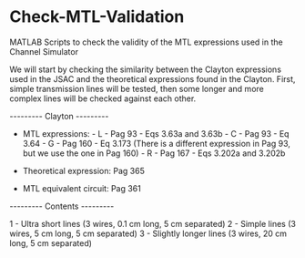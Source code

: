 # Check-MTL-Validation
MATLAB Scripts to check the validity of the MTL expressions used in the Channel Simulator

We will start by checking the similarity between the Clayton expressions used in the JSAC and the theoretical expressions found in the Clayton. First, simple transmission lines will be tested, then some longer and more complex lines will be checked against each other.

--------- Clayton ---------

* MTL expressions:  - L - Pag 93 - Eqs 3.63a and 3.63b
                    - C - Pag 93 - Eq 3.64
                    - G - Pag 160 - Eq 3.173 (There is a different expression in Pag 93, but we use the one in Pag 160)
                    - R - Pag 167 - Eqs 3.202a and 3.202b

* Theoretical expression: Pag 365 

* MTL equivalent circuit: Pag 361

--------- Contents ---------

1 - Ultra short lines (3 wires, 0.1 cm long, 5 cm separated)
2 - Simple lines (3 wires, 5 cm long, 5 cm separated)
3 - Slightly longer lines (3 wires, 20 cm long, 5 cm separated)
